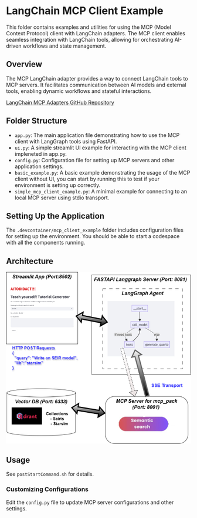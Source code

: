 # LangChain MCP Client Example

This folder contains examples and utilities for using the MCP (Model Context Protocol) client with LangChain adapters. The MCP client enables seamless integration with LangChain tools, allowing for orchestrating AI-driven workflows and state management.

## Overview

The MCP LangChain adapter provides a way to connect LangChain tools to MCP servers. It facilitates communication between AI models and external tools, enabling dynamic workflows and stateful interactions.

[LangChain MCP Adapters GitHub Repository](https://github.com/langchain-ai/langchain-mcp-adapters)

## Folder Structure

- `app.py`: The main application file demonstrating how to use the MCP client with LangGraph tools using FastAPI.
- `ui.py`: A simple streamlit UI example for interacting with the MCP client impleneted in app.py.
- `config.py`: Configuration file for setting up MCP servers and other application settings.
- `basic_example.py`: A basic example demonstrating the usage of the MCP client without UI, you can start by running this to test if your environment is setting up correctly.
- `simple_mcp_client_example.py`: A minimal example for connecting to an local MCP server using stdio transport.


## Setting Up the Application

 The `.devcontainer/mcp_client_example` folder includes configuration files for setting up the environment. You should be able to start a codespace with all the components running. 

## Architecture

![Design Graph](graphs/design.png)

## Usage

See `postStartCommand.sh` for details.

### Customizing Configurations
Edit the `config.py` file to update MCP  server configurations and other settings.
